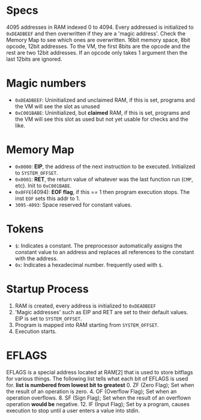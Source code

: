 # Specs
4095 addresses in RAM indexed 0 to 4094. Every addressed is initialized to `0xDEADBEEF` and then overwritten if
they are a 'magic address'. Check the Memory Map to see which ones are overwritten.
16bit memory space, 8bit opcode, 12bit addresses. To the VM, the first 8bits are the opcode and the
rest are two 12bit addresses. If an opcode only takes 1 argument then the last 12bits are ignored.

# Magic numbers
- `0xDEADBEEF`: Uninitialized and unclaimed RAM, if this is set, programs and the VM will see the slot as unused
- `0xC001BABE`: Uninitialized, but **claimed** RAM, if this is set, programs and the VM will see this slot as used but not yet usable for checks and the like.

# Memory Map
- `0x0000`: **EIP**, the address of the next instruction to be executed. Initialized to `SYSTEM_OFFSET`.
- `0x0001`: **RET**, the return value of whatever was the last function run (`CMP`, etc). Init to `0xC001BABE`.
- `0x0FFE`(4094): **EOF flag**, if this == 1 then program execution stops. The inst `EOF` sets this addr to 1.
- `3095-4093`: Space reserved for constant values.

# Tokens
- `$`: Indicates a constant. The preprocessor automatically assigns the constant value to an address and replaces all references to the constant with the address.
- `0x`: Indicates a hexadecimal number. frequently used with `$`.

# Startup Process
1. RAM is created, every address is initialized to `0xDEADBEEF`
2. 'Magic addresses' such as EIP and RET are set to their default values. EIP is set to `SYSTEM_OFFSET`.
3. Program is mapped into RAM starting from `SYSTEM_OFFSET`.
4. Execution starts.

# EFLAGS
EFLAGS is a special address located at RAM[2] that is used to store bitflags for various things.
The following list tells what each bit of EFLAGS is used for. **list is numbered from lowest bit to greatest**
0. ZF (Zero Flag); Set when the result of an operation is zero.
4. OF (Overflow Flag); Set when an operation overflows.
8. SF (Sign Flag); Set when the result of an overflown operation **would be** negative.
12. IF (Input Flag); Set by a program, causes execution to stop until a user enters a value into stdin.

